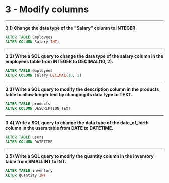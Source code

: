 # 3 - Modify columns
___

**3.1) Change the data type of the "Salary" column to INTEGER.**

```SQL
ALTER TABLE Employees
ALTER COLUMN Salary INT;
```
___

**3.2) Write a SQL query to change the data type of the salary column in the employees table from INTEGER to DECIMAL(10, 2).**
```SQL
ALTER TABLE employees
ALTER COLUMN salary DECIMAL(10, 2)
```
___

**3.3) Write a SQL query to modify the description column in the products table to allow longer text by changing its data type to TEXT.**
```SQL
ALTER TABLE products
ALTER COLUMN DESCRIPTION TEXT
```
___

**3.4) Write a SQL query to change the data type of the date_of_birth column in the users table from DATE to DATETIME.**
```SQL
ALTER TABLE users
ALTER COLUMN DATETIME
```
___

**3.5) Write a SQL query to modify the quantity column in the inventory table from SMALLINT to INT.**
```SQL
ALTER TABLE inventory
ALTER quantity INT
```
